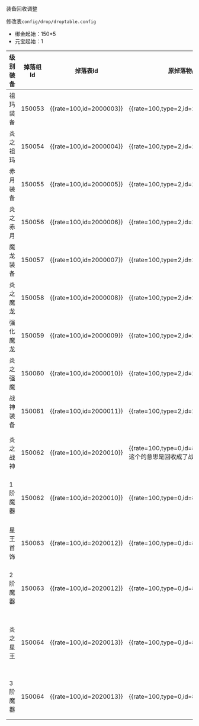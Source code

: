 装备回收调整

修改表`config/drop/droptable.config`

- 绑金起始：150*5
- 元宝起始：1

| 级别装备 | 掉落组Id | 掉落表Id                | 原掉落物品                                                   | 修改后掉落物品                                                              | 备注                   |
| :------- | -------- | ----------------------- | ------------------------------------------------------------ |----------------------------------------------------------------------| ---------------------- |
| 祖玛装备 | 150053   | {{rate=100,id=2000003}} | {{rate=100,type=2,id=2,count=150}}                           | {{rate=100,type=2,id=2,count=750},{rate=100,type=4,id=0,count=1}},   | 绑金x5倍 |
| 炎之祖玛 | 150054   | {{rate=100,id=2000004}} | {{rate=100,type=2,id=2,count=200}}                           | {{rate=100,type=2,id=2,count=1000},{rate=100,type=4,id=0,count=1}},  | 同上                   |
| 赤月装备 | 150055   | {{rate=100,id=2000005}} | {{rate=100,type=2,id=2,count=300}}                           | {{rate=100,type=2,id=2,count=1500},{rate=100,type=4,id=0,count=1}},  |                        |
| 炎之赤月 | 150056   | {{rate=100,id=2000006}} | {{rate=100,type=2,id=2,count=400}}                           | {{rate=100,type=2,id=2,count=2000},{rate=100,type=4,id=0,count=1}},  |                        |
| 魔龙装备 | 150057   | {{rate=100,id=2000007}} | {{rate=100,type=2,id=2,count=500}}                           | {{rate=100,type=2,id=2,count=2500},{rate=100,type=4,id=0,count=1}},  |                        |
| 炎之魔龙 | 150058   | {{rate=100,id=2000008}} | {{rate=100,type=2,id=2,count=800}}                           | {{rate=100,type=2,id=2,count=4000},{rate=100,type=4,id=0,count=5}},  |                        |
| 强化魔龙 | 150059   | {{rate=100,id=2000009}} | {{rate=100,type=2,id=2,count=900}}                           | {{rate=100,type=2,id=2,count=4500},{rate=100,type=4,id=0,count=5}},  |                        |
| 炎之强魔 | 150060   | {{rate=100,id=2000010}} | {{rate=100,type=2,id=2,count=1000}}                          | {{rate=100,type=2,id=2,count=5000},{rate=100,type=4,id=0,count=10}}, |                        |
| 战神装备 | 150061   | {{rate=100,id=2000011}} | {{rate=100,type=2,id=2,count=1200}}                          | {{rate=100,type=2,id=2,count=6000},{rate=100,type=4,id=0,count=10}}, |                        |
| 炎之战神 | 150062   | {{rate=100,id=2020010}} | {{rate=100,type=0,id=838,count=1}}<br />这个的意思是回收成了战神凭证 | {{rate=100,type=0,id=838,count=2},{rate=100,type=4,id=0,count=15}},  | 战神凭证+1             |
| 1阶魔器  | 150062   | {{rate=100,id=2020010}} | {{rate=100,type=0,id=838,count=1}}                           | {{rate=100,type=0,id=838,count=2},{rate=100,type=4,id=0,count=15}},  | 战神凭证+1             |
| 星王首饰 | 150063   | {{rate=100,id=2020012}} | {{rate=100,type=0,id=840,count=1}}                           | {{rate=100,type=0,id=840,count=2},{rate=100,type=4,id=0,count=30}},  | 星王凭证+1             |
| 2阶魔器  | 150063   | {{rate=100,id=2020012}} | {{rate=100,type=0,id=840,count=1}}                           | {{rate=100,type=0,id=840,count=2},{rate=100,type=4,id=0,count=30}},  | 星王凭证+1             |
| 炎之星王 | 150064   | {{rate=100,id=2020013}} | {{rate=100,type=0,id=841,count=1}}                           | {{rate=100,type=0,id=841,count=2},{rate=100,type=4,id=0,count=30}},  | 炎之星王凭证+1         |
| 3阶魔器  | 150064   | {{rate=100,id=2020013}} | {{rate=100,type=0,id=841,count=1}}                           | {{rate=100,type=0,id=841,count=2},{rate=100,type=4,id=0,count=30}},  | 星王凭证+1             |

